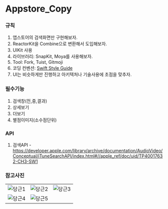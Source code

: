 # Appstore_Copy

### 규칙
1. 앱스토어의 검색화면만 구현해보자.
2. ReactorKit을 Combine으로 변환해서 도입해보자.
3. UIKit 사용
4. 라이브러리: SnapKit, Moya를 사용해보자.
5. Tool: Fork, Tuist, Gitmoji
6. 코딩 컨벤션: [Swift Style Guide](https://github.com/StyleShare/swift-style-guide "Go Swift Style Guide")
7. UI는 비슷하게만 진행하고 아키텍처나 기술사용에 초점을 맞추자.

### 필수기능
1. 검색창(전,중,결과)
2. 상세보기
3. 더보기
4. 별점이미지(소수점단위)

### API
1. 검색API - https://developer.apple.com/library/archive/documentation/AudioVideo/Conceptual/iTuneSearchAPI/index.html#//apple_ref/doc/uid/TP40017632-CH3-SW1

### 참고사진
|      |      |      |
| ---- | ---- | ---- |
| ![당근1](https://github.com/paneiOS/Appstore_Copy/assets/62927862/745f9d73-51e3-4db5-bd85-84cc6b304206) | ![당근2](https://github.com/paneiOS/Appstore_Copy/assets/62927862/2c29908c-f321-45fc-aa5b-9523a13991d5) | ![당근3](https://github.com/paneiOS/Appstore_Copy/assets/62927862/fde15c3a-bc7f-4a2f-b1d1-808991695d42) |
| ![당근4](https://github.com/paneiOS/Appstore_Copy/assets/62927862/b751f670-9ca3-498e-ac9e-ca2e3b2b6ddf) | ![당근5](https://github.com/paneiOS/Appstore_Copy/assets/62927862/d549dbc2-bbee-4970-9096-2968fcb7c3be) |  |

